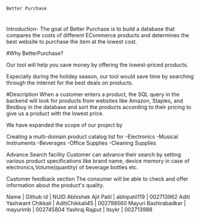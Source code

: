 			                                            										Better Purchase

#
Introduction-
The goal of Better Purchase is to build a database that compares the costs of different ECommerce products and determines the best website to purchase the item at the lowest cost.
 
#Why BetterPurchase?

Our tool will help you save money by offering the lowest-priced products.

Especially during the holiday season, our tool would save time by searching through the internet for the best deals on products.

#Description
When a customer enters a product, the SQL query in the backend will look for products from websites like Amazon, Staples, and Bestbuy in the database and sort the products according to their pricing to give us a product with the lowest price.  

We have expanded the scope of our project by

Creating a multi-domain product catalog list for
-Electronics
-Musical Instruments
-Beverages
-Office Supplies
-Cleaning Supplies

Advance Search facility 
Customer can advance their search by setting various product specifications like brand name, device memory in case of electronics,Volume(quantity) of beverage bottles  etc.

Customer feedback section
The consumer will be able to check and offer information about the product's quality.


Name | Github id | NUID
Abhishek Ajit Patil | abhipatil119 | 002713962
Aditi Yashwant Chikkali | AditiChikkali45 | 002798560
Mayuri Bashirabadkar | mayurimb | 002745804
Yashraj Rajput | itsykr | 002713988
